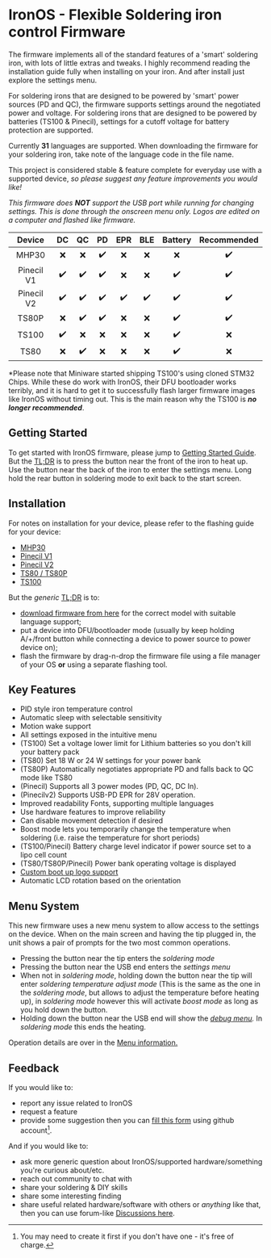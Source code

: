 # IronOS - Flexible Soldering iron control Firmware

The firmware implements all of the standard features of a 'smart' soldering iron, with lots of little extras and tweaks.
I highly recommend reading the installation guide fully when installing on your iron. And after install just explore the settings menu.

For soldering irons that are designed to be powered by 'smart' power sources (PD and QC), the firmware supports settings around the negotiated power and voltage.
For soldering irons that are designed to be powered by batteries (TS100 & Pinecil), settings for a cutoff voltage for battery protection are supported.

Currently **31** languages are supported. When downloading the firmware for your soldering iron, take note of the language code in the file name.

This project is considered stable & feature complete for everyday use with a supported device, _so please suggest any feature improvements you would like!_

_This firmware does **NOT** support the USB port while running for changing settings. This is done through the onscreen menu only. Logos are edited on a computer and flashed like firmware._

|   Device   | DC  | QC  | PD  | EPR | BLE | Battery | Recommended |
| :--------: | :-: | :-: | :-: | :-: | :-: | :-----: | :---------: |
|   MHP30    | ❌  | ❌  | ✔️   | ❌  | ❌  |   ❌    |     ✔️       |
| Pinecil V1 | ✔️   | ✔️   | ✔️   | ❌  | ❌  |   ✔️     |     ✔️       |
| Pinecil V2 | ✔️   | ✔️   | ✔️   | ✔️   | ✔️   |   ✔️     |     ✔️       |
|   TS80P    | ❌  | ✔️   | ✔️   | ❌  | ❌  |   ✔️     |     ✔️       |
|   TS100    | ✔️   | ❌  | ❌  | ❌  | ❌  |   ✔️     |     ❌      |
|    TS80    | ❌  | ✔️   | ❌  | ❌  | ❌  |   ✔️     |     ❌      |

\*Please note that Miniware started shipping TS100's using cloned STM32 Chips. While these do work with IronOS, their DFU bootloader works terribly, and it is hard to get it to successfully flash larger firmware images like IronOS without timing out. This is the main reason why the TS100 is **_no longer recommended_**.

## Getting Started

To get started with IronOS firmware, please jump to [Getting Started Guide](https://ralim.github.io/IronOS/GettingStarted/).
But the [TL;DR](https://www.merriam-webster.com/dictionary/TL%3BDR) is to press the button near the front of the iron to heat up. Use the button near the back of the iron to enter the settings menu.
Long hold the rear button in soldering mode to exit back to the start screen.

## Installation

For notes on installation for your device, please refer to the flashing guide for your device:

- [MHP30](https://ralim.github.io/IronOS/Flashing/MHP30)
- [Pinecil V1](https://ralim.github.io/IronOS/Flashing/Pinecil%20V1/)
- [Pinecil V2](https://ralim.github.io/IronOS/Flashing/Pinecil%20V2/)
- [TS80 / TS80P](https://ralim.github.io/IronOS/Flashing/TS80%28P%29/)
- [TS100](https://ralim.github.io/IronOS/Flashing/TS100)

But the _generic_ [TL;DR](https://www.merriam-webster.com/dictionary/TL%3BDR) is to:
- [download firmware from here](https://github.com/Ralim/IronOS/releases) for the correct model with suitable language support;
- put a device into DFU/bootloader mode (usually by keep holding A/+/front button while connecting a device to power source to power device on);
- flash the firmware by drag-n-drop the firmware file using a file manager of your OS **or** using a separate flashing tool.

## Key Features

- PID style iron temperature control
- Automatic sleep with selectable sensitivity
- Motion wake support
- All settings exposed in the intuitive menu
- (TS100) Set a voltage lower limit for Lithium batteries so you don't kill your battery pack
- (TS80) Set 18 W or 24 W settings for your power bank
- (TS80P) Automatically negotiates appropriate PD and falls back to QC mode like TS80
- (Pinecil) Supports all 3 power modes (PD, QC, DC In).
- (Pinecilv2) Supports USB-PD EPR for 28V operation.
- Improved readability Fonts, supporting multiple languages
- Use hardware features to improve reliability
- Can disable movement detection if desired
- Boost mode lets you temporarily change the temperature when soldering (i.e. raise the temperature for short periods)
- (TS100/Pinecil) Battery charge level indicator if power source set to a lipo cell count
- (TS80/TS80P/Pinecil) Power bank operating voltage is displayed
- [Custom boot up logo support](https://ralim.github.io/IronOS/Logo/)
- Automatic LCD rotation based on the orientation

## Menu System

This new firmware uses a new menu system to allow access to the settings on the device.
When on the main screen and having the tip plugged in, the unit shows a pair of prompts for the two most common operations.

- Pressing the button near the tip enters the _soldering mode_
- Pressing the button near the USB end enters the _settings menu_
- When not in _soldering mode_, holding down the button near the tip will enter _soldering temperature adjust mode_ (This is the same as the one in the _soldering mode_, but allows to adjust the temperature before heating up), in _soldering mode_ however this will activate _boost mode_ as long as you hold down the button.
- Holding down the button near the USB end will show the _[debug menu](https://ralim.github.io/IronOS/DebugMenu/)._ In _soldering mode_ this ends the heating.

Operation details are over in the [Menu information.](https://ralim.github.io/IronOS/Menu/)

## Feedback

If you would like to:
- report any issue related to IronOS
- request a feature
- provide some suggestion
then you can [fill this form](https://github.com/Ralim/IronOS/issues/new/choose) using github account[^gh].

And if you would like to:
- ask more generic question about IronOS/supported hardware/something you're curious about/etc.
- reach out community to chat with
- share your soldering & DIY skills
- share some interesting finding
- share useful related hardware/software with others
or _anything_ like that, then you can use forum-like [Discussions here](https://github.com/Ralim/IronOS/discussions).

[^gh]: You may need to create it first if you don't have one - it's free of charge.
